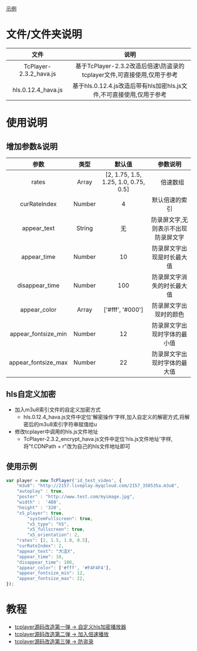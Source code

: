 [示例](https://www.weekweekup.cn/course/contribute/detail?i=26)

# 文件/文件夹说明
文件 | 说明
:-: | :-: 
TcPlayer-2.3.2_hava.js | 基于TcPlayer-2.3.2改造后倍速\防盗录的tcplayer文件,可直接使用,仅用于参考
hls.0.12.4_hava.js | 基于hls.0.12.4.js改造后带有hls加密hls.js文件,不可直接使用,仅用于参考
# 使用说明
## 增加参数&说明
参数 | 类型 | 默认值 | 参数说明
:-: | :-: | :-: | :-:
rates | Array | [2, 1.75, 1.5, 1.25, 1.0, 0.75, 0.5] |　倍速数组
curRateIndex | Number | 4 | 默认倍速的索引
appear_text | String | 无 | 防录屏文字,无则表示不出现防录屏文字
appear_time | Number | 10 | 防录屏文字出现是时长最大值
disappear_time | Number | 100 | 防录屏文字消失的时长最大值
appear_color | Array | ['#fff', '#000'] | 防录屏文字出现时的颜色
appear_fontsize_min | Number | 12 | 防录屏文字出现时字体的最小值
appear_fontsize_max | Number | 22 | 防录屏文字出现时字体的最大值

## hls自定义加密
- 加入m3u8索引文件的自定义加密方式
  - hls.0.12.4_hava.js文件中定位'解密操作'字样,加入自定义的解密方式,将解密后的m3u8索引字符串赋值给u
- 修改tcplayer中调用的hls.js文件地址
  - TcPlayer-2.3.2_encrypt_hava.js文件中定位'hls.js文件地址'字样,将"f.CDNPath + r"改为自己的hls文件地址即可

## 使用示例

```javascript
var player = new TcPlayer('id_test_video', {
	"m3u8": "http://2157.liveplay.myqcloud.com/2157_358535a.m3u8",
	"autoplay" : true,
	"poster" : "http://www.test.com/myimage.jpg",
	"width" :  '480',
	"height" : '320',
	"x5_player": true,
        "systemFullscreen": true,
        "x5_type": "h5",
        "x5_fullscreen": true,
        "x5_orientation": 2,
	"rates": [2, 1.5, 1.0, 0.5],
	"curRateIndex": 2,
	"appear_text": "大洼X",
	"appear_time": 10,
	"disappear_time": 100,
	"appear_color": ['#fff', '#F4F4F4'],
	"appear_fontsize_min": 12,
	"appear_fontsize_max": 22,
});
```

# 教程
- [tcplayer源码改造第一弹 -> 自定义hls加密播放器](https://blog.csdn.net/z13192905903/article/details/102862664)
- [tcplayer源码改造第二弹 -> 加入倍速播放](https://blog.csdn.net/z13192905903/article/details/102862664)
- [tcplayer源码改造第三弹 -> 防盗录](https://blog.csdn.net/z13192905903/article/details/103366173)
